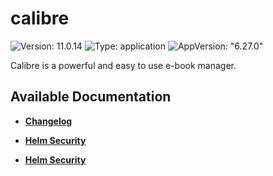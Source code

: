 # calibre

![Version: 11.0.14](https://img.shields.io/badge/Version-11.0.14-informational?style=flat-square) ![Type: application](https://img.shields.io/badge/Type-application-informational?style=flat-square) ![AppVersion: "6.27.0"](https://img.shields.io/badge/AppVersion-"6.27.0"-informational?style=flat-square)

Calibre is a powerful and easy to use e-book manager.

## Available Documentation

- [**Changelog**](CHANGELOG)

- [**Helm Security**](container-security)

- [**Helm Security**](helm-security)

